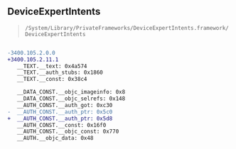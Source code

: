 ## DeviceExpertIntents

> `/System/Library/PrivateFrameworks/DeviceExpertIntents.framework/DeviceExpertIntents`

```diff

-3400.105.2.0.0
+3400.105.2.11.1
   __TEXT.__text: 0x4a574
   __TEXT.__auth_stubs: 0x1860
   __TEXT.__const: 0x38c4

   __DATA_CONST.__objc_imageinfo: 0x8
   __DATA_CONST.__objc_selrefs: 0x148
   __AUTH_CONST.__auth_got: 0xc30
-  __AUTH_CONST.__auth_ptr: 0x5c0
+  __AUTH_CONST.__auth_ptr: 0x5d8
   __AUTH_CONST.__const: 0x16f0
   __AUTH_CONST.__objc_const: 0x770
   __AUTH.__objc_data: 0x48

```
